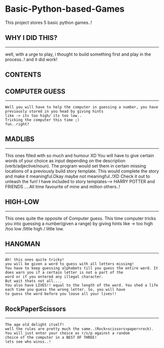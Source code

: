 # Basic-Python-based-Games
This project stores 5 basic python games..!

## WHY I DID THIS?
***
well, with a urge to play, i thought to build something first and play in the process..! and it did work!

## CONTENTS
 ## COMPUTER GUESS
 ***
    Well you will have to help the computer in guessing a number, you have previously stored in you head by giving hints
    like -> its too high/ its too low..
    Tricking the computer this time ;)
    fun..right?
    
 ## MADLIBS
 ***
   This ones filled with so much and humour XD
   You will have to give certain words of your choice as input depending on the description (verb/adjective/noun). The program
   would set them in certain missing locations of a previously build story template. This would complete the story and make 
   it meaningful.Okay maybe not meaningful..!XD
   Check it out to unleash the fun!
   I have included to story templates--> HARRY POTTER and FRIENDS ....All time favourite of mine and million others..!
   
 ## HIGH-LOW
 ***
   This ones quite the opposite of Computer guess.
   This time computer tricks you into guessing a number(given a range) by giving hints like -> too high /too low /little high /
   little low.
   
 ## HANGMAN
 ***
    Ah! this ones quite tricky!
    you will be given a word to guess with all letters missing!
    You have to keep guessing alphabets till you guess the entire word. It does warn you if a certain letter is not a part of the
    word or if you entered any illegal character.
    But wait thats not all....
    You also have LIVES!! equal to the length of the word. You shed a life each time you guess the wrong letter. So, you will have 
    to guess the word before you loose all your lives!!
    
 ## RockPaperScissors
 ***
    The age old delight itself!
    well the rules are pretty much the same..(Rock>scissors>paper>rock). You will just enter your choice as r/s/p against a random 
    choice of the computer in a BEST OF THREE!
    lets see who winss..!
    
    
    
